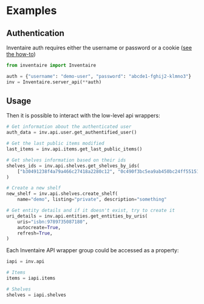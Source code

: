# Examples

## Authentication

Inventaire auth requires either the username or password or a cookie ([see the how-to](https://api.inventaire.io/#!/Auth/post_auth_action_login))

```python
from inventaire import Inventaire

auth = {"username": "demo-user", "password": "abcde1-fghij2-klmno3"}
inv = Inventaire.server_api(**auth)
```

## Usage

Then it is possible to interact with the low-level api wrappers:

```python
# Get information about the authenticated user
auth_data = inv.api.user.get_authentified_user()

# Get the last public items modified
last_items = inv.api.items.get_last_public_items()

# Get shelves information based on their ids
shelves_ids = inv.api.shelves.get_shelves_by_ids(
    ["b30491238f4a79a466c27418a2280c12", "0c490f3bc5ea9ab450bc24ff55151814"]
)

# Create a new shelf
new_shelf = inv.api.shelves.create_shelf(
    name="demo", listing="private", description="something"

# Get entity details and if it doesn't exist, try to create it
uri_details = inv.api.entities.get_entities_by_uris(
    uris="isbn:9789735087180",
    autocreate=True,
    refresh=True,
)
```

Each Inventaire API wrapper group could be accessed as a property:

```python
iapi = inv.api

# Items
items = iapi.items

# Shelves
shelves = iapi.shelves
```

